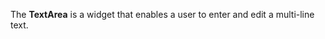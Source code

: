 The **TextArea** is&nbsp;a&nbsp;widget that enables a&nbsp;user to&nbsp;enter and edit a&nbsp;multi-line text.